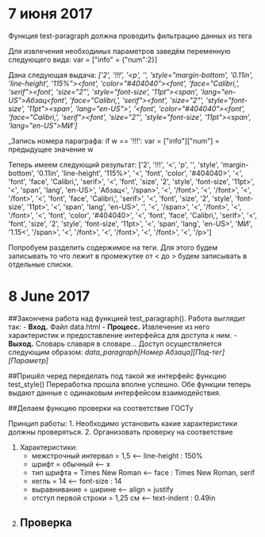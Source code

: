 # 7 июня 2017
Функция test-paragraph должна проводить фильтрацию данных из тега <p>
Для извлечения необходииых параметров заведём переменную следующего вида:
    var = ["info" = {"num":2}]

Дана следующая выдача:
    *['2', '!!!', '<p', '', 'style="margin-bottom', '0.11in', 'line-height', '115%"><font', 'color="#404040"><font', 'face="Calibri,', 'serif"><font', 'size="2"', 'style="font-size', '11pt"><span', 'lang="en-US">Абзац</span></font></font></font><font', 'face="Calibri,', 'serif"><font', 'size="2"', 'style="font-size', '11pt"><span', 'lang="en-US">', '</span></font></font><font', 'color="#404040"><font', 'face="Calibri,', 'serif"><font', 'size="2"', 'style="font-size', '11pt"><span', 'lang="en-US">МИ']*

_Запись номера параграфа: if w == '!!!': var = ["info"]["num"] = предыдущее значение w

Теперь имеем следующий результат:
    ['2', '!!!', '<', 'p', '', 'style', 'margin-bottom', '0.11in', 'line-height', '115%>', '<', 'font', 'color', '#404040>', '<', 'font', 'face', 'Calibri,', 'serif>', '<', 'font', 'size', '2', 'style', 'font-size', '11pt>', '<', 'span', 'lang', 'en-US>', 'Абзац<', '/span>', '<', '/font>', '<', '/font>', '<', '/font>', '<', 'font', 'face', 'Calibri,', 'serif>', '<', 'font', 'size', '2', 'style', 'font-size', '11pt>', '<', 'span', 'lang', 'en-US>', '', '<', '/span>', '<', '/font>', '<', '/font>', '<', 'font', 'color', '#404040>', '<', 'font', 'face', 'Calibri,', 'serif>', '<', 'font', 'size', '2', 'style', 'font-size', '11pt>', '<', 'span', 'lang', 'en-US>', 'МИ', '1.15<', '/span>', '<', '/font>', '<', '/font>', '<', '/font>', '<', '/p>']

Попробуем разделить содержимое на теги. Для этого будем записывать то что лежит в промежутке от < до > будем записывать в отдельные списки.

# 8 June 2017

##Закончена работа над функцией test_paragraph(). 
Работа выглядит так:
    - **Вход.** Файл data.html
    - **Процесс.** Извлечение из него характеристик и предоставление интерфейса для доступа к ним.
    - **Выход.** Словарь славаря в словаре... Доступ осуществляется следующим образом: *data_paragraph\[Номер Абзаца\]\[Под-тег\]\[Параметр\]*   

##Пришёл черед переделать под такой же интерфейс функцию test_style()
Переработка прошла вполне успешно. Обе функции теперь выдают данные с одинаковым интерфейсом взаимодействия.

##Делаем функцию проверки на соответствие ГОСТу


Принцип работы: 
    1. Необходимо установить какие характеристики должны проверяться. 
    2. Организовать проверку на соответствие
1. Характеристики:
    - межстрочный интервал = 1,5        <-- line-height : 150%
    - шрифт = обычный                   <-- x
    - тип шрифта = Times New Roman      <-- face : Times New Roman, serif 
    - кегль = 14                        <-- font-size : 14
    - выравнивание = ширине             <-- align = justify
    - отступ первой строки = 1,25 см    <-- text-indent : 0.49in
2. Проверка
    - 
